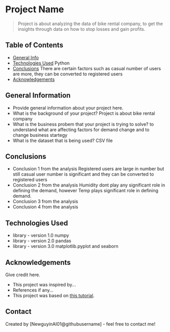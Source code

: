 # Project Name
> Project is about analyzing the data of bike rental company, to get the insights through data on how to stop losses and gain profits.


## Table of Contents
* [General Info](#general-information)
* [Technologies Used](#technologies-used) Python
* [Conclusions](#conclusions) There are certain factors such as casual number of users are more, they can be converted to registered users
* [Acknowledgements](#acknowledgements)

<!-- You can include any other section that is pertinent to your problem -->

## General Information
- Provide general information about your project here.
- What is the background of your project? Project is about bike rental company
- What is the business probem that your project is trying to solve? to understand what are affecting factors for demand change and to change business startegy
- What is the dataset that is being used? CSV file

<!-- You don't have to answer all the questions - just the ones relevant to your project. -->

## Conclusions
- Conclusion 1 from the analysis Registered users are large in number but still casual user number is significant and they can be converted to registered users
- Conclusion 2 from the analysis Humidity dont play any significant role in defining the demand, however Temp plays significant role in defining demand. 
- Conclusion 3 from the analysis
- Conclusion 4 from the analysis

<!-- You don't have to answer all the questions - just the ones relevant to your project. -->


## Technologies Used
- library - version 1.0 numpy
- library - version 2.0 pandas
- library - version 3.0 matplotlib.pyplot  and seaborn

<!-- As the libraries versions keep on changing, it is recommended to mention the version of library used in this project -->

## Acknowledgements
Give credit here.
- This project was inspired by...
- References if any...
- This project was based on [this tutorial](https://www.example.com).


## Contact
Created by [NewguyinAI01@githubusername] - feel free to contact me!


<!-- Optional -->
<!-- ## License -->
<!-- This project is open source and available under the [... License](). -->

<!-- You don't have to include all sections - just the one's relevant to your project -->
